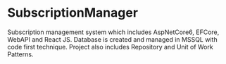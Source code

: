 # SubscriptionManager
Subscription management system which includes AspNetCore6, EFCore, WebAPI and React JS. 
Database is created and managed in MSSQL with code first technique.
Project also includes Repository and Unit of Work Patterns.
